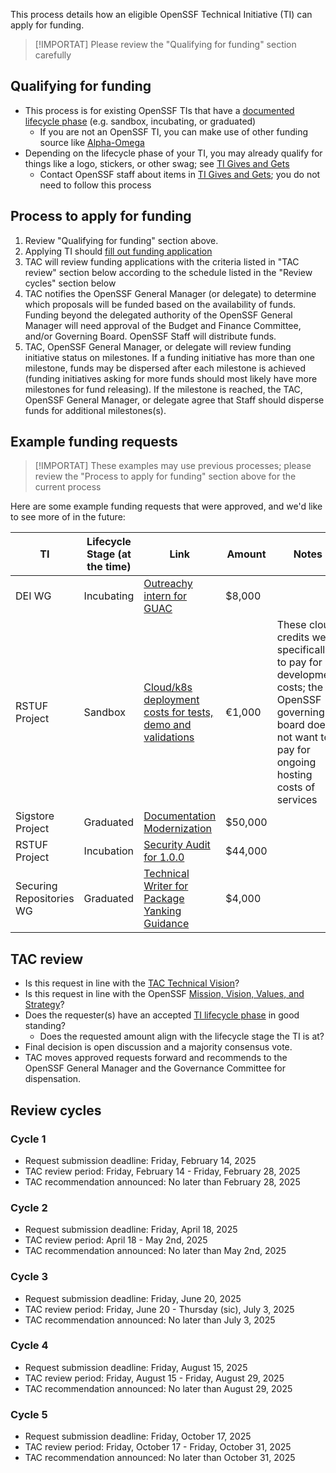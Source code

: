 This process details how an eligible OpenSSF Technical Initiative (TI) can apply for funding.

> [!IMPORTAT]
> Please review the "Qualifying for funding" section carefully

## Qualifying for funding

- This process is for existing OpenSSF TIs that have a [documented lifecycle phase](/process/Technical_Initiative_Lifecycle.md) (e.g. sandbox, incubating, or graduated)
  - If you are not an OpenSSF TI, you can make use of other funding source like [Alpha-Omega](https://alpha-omega.dev/grants/how-to-apply/)
- Depending on the lifecycle phase of your TI, you may already qualify for things like a logo, stickers, or other swag; see [TI Gives and Gets](/process/TI-Gives%2BGets.md)
  - Contact OpenSSF staff about items in [TI Gives and Gets](/process/TI-Gives%2BGets.md); you do not need to follow this process

## Process to apply for funding

  1. Review "Qualifying for funding" section above.
  2. Applying TI should [fill out funding application](https://github.com/ossf/tac/issues/new?template=funding_application.yml)
  3. TAC will review funding applications with the criteria listed in "TAC review" section below according to the schedule listed in the "Review cycles" section below
  4. TAC notifies the OpenSSF General Manager (or delegate) to determine which proposals will be funded based on the availability of funds. Funding beyond the delegated authority of the OpenSSF General Manager will need approval of the Budget and Finance Committee, and/or Governing Board. OpenSSF Staff will distribute funds.
  5. TAC, OpenSSF General Manager, or delegate will review funding initiative status on milestones. If a funding initiative has more than one milestone, funds may be dispersed after each milestone is achieved (funding initiatives asking for more funds should most likely have more milestones for fund releasing). If the milestone is reached, the TAC, OpenSSF General Manager, or delegate agree that Staff should disperse funds for additional milestones(s).

## Example funding requests

> [!IMPORTAT]
> These examples may use previous processes; please review the "Process to apply for funding" section above for the current process

Here are some example funding requests that were approved, and we'd like to see more of in the future:

| TI | Lifecycle Stage (at the time) | Link | Amount | Notes |
| --- | --- | --- | --- | --- |
| DEI WG | Incubating | [Outreachy intern for GUAC](https://github.com/ossf/tac/issues/265) | $8,000 | |
| RSTUF Project | Sandbox | [Cloud/k8s deployment costs for tests, demo and validations](https://github.com/ossf/tac/issues/315) | €1,000 | These cloud credits were specifically to pay for development costs; the OpenSSF governing board does not want to pay for ongoing hosting costs of services |
| Sigstore Project | Graduated | [Documentation Modernization](https://github.com/ossf/tac/issues/339) | $50,000 | |
| RSTUF Project | Incubation | [Security Audit for 1.0.0](https://github.com/ossf/tac/issues/379) | $44,000 | |
| Securing Repositories WG | Graduated | [Technical Writer for Package Yanking Guidance](https://github.com/ossf/tac/issues/414) | $4,000 | |

## TAC review
  - Is this request in line with the [TAC Technical Vision](/technical-vision.md)?
  - Is this request in line with the OpenSSF [Mission, Vision, Values, and Strategy](https://openssf.org/about/)?
  - Does the requester(s) have an accepted [TI lifecycle phase](/process) in good standing?
      - Does the requested amount align with the lifecycle stage the TI is at?
   - Final decision is open discussion and a majority consensus vote.
   - TAC moves approved requests forward and recommends to the OpenSSF General Manager and the Governance Committee for dispensation.

## Review cycles

### Cycle 1
 - Request submission deadline: Friday, February 14, 2025
 - TAC review period: Friday, February 14 - Friday, February 28, 2025
 - TAC recommendation announced: No later than February 28, 2025

### Cycle 2
 - Request submission deadline: Friday, April 18, 2025
 - TAC review period: April 18 - May 2nd, 2025
 - TAC recommendation announced: No later than May 2nd, 2025

### Cycle 3
 - Request submission deadline: Friday, June 20, 2025
 - TAC review period: Friday, June 20 - Thursday (sic), July 3, 2025
 - TAC recommendation announced: No later than July 3, 2025

### Cycle 4
 - Request submission deadline: Friday, August 15, 2025
 - TAC review period: Friday, August 15 - Friday, August 29, 2025
 - TAC recommendation announced: No later than August 29, 2025

### Cycle 5
 - Request submission deadline: Friday, October 17, 2025
 - TAC review period: Friday, October 17 - Friday, October 31, 2025
 - TAC recommendation announced: No later than October 31, 2025

